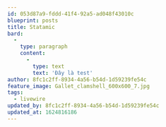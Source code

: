 ```yaml
---
id: 053d87a9-fddd-41f4-92a5-ad048f43010c
blueprint: posts
title: Statamic
bard:
  -
    type: paragraph
    content:
      -
        type: text
        text: 'Đây là test'
author: 8fc1c2ff-8934-4a56-b54d-1d59239fe54c
feature_image: Gallet_clamshell_600x600_7.jpg
tags:
  - livewire
updated_by: 8fc1c2ff-8934-4a56-b54d-1d59239fe54c
updated_at: 1624816186
---
```

